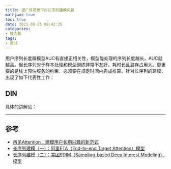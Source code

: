 ```yaml
---
title: 搜广推场景下的长序列建模问题
mathjax: true
toc: true
date: 2021-08-25 00:42:25
categories: 
- 智力题
tags:
- 面试
---
```

用户序列长度跟模型AUC有直接正相关性，模型能处理的序列长度越长，AUC就越高。但长序列对于样本处理和模型训练非常不友好，耗时长且显存占用大。更重要的是线上预估服务的约束，必须要在规定时间内完成推算。针对长序列的建模，出现了如下代表性工作：

## DIN
具体的讲解见：
___

## 参考
- [再见Attention：建模用户长期兴趣的新范式](https://zhuanlan.zhihu.com/p/540579632)
- [长序列建模（一）：阿里ETA（End-to-end Target Attention）模型](https://zhuanlan.zhihu.com/p/547087040)
- [长序列建模（二）：美团SDIM（Sampling-based Deep Interest Modeling）模型](https://zhuanlan.zhihu.com/p/560657191)

